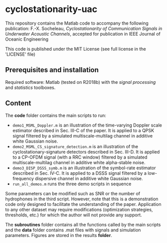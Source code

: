 # cyclostationarity-uac

This repository contains the Matlab code to accompany the following publication:
F.-X. Socheleau, *Cyclostationarity of Communication Signals in Underwater Acoustic Channels*,  accepted for publication in IEEE Journal of Oceanic Engineering

This code is published under the MIT License (see full license in the 'LICENSE' file)

## Prerequisites and installation
Required software: Matlab (tested on R2018b) with the *signal processing* and *statistics* toolboxes.

## Content
The __code__ folder contains the main scripts to run:
- ``demo1_MSML_Doppler.m`` is an illustration of the time-varying Doppler scale estimator described in Sec. III-C of the paper. It is applied to a QPSK signal filtered by a simulated multiscale-multilag channel in additive white Gaussian noise.
- ``demo2_MSML_CS_signature_detection.m`` is an illustration of the cyclostationary-signature detectors described in Sec. III-D. It is applied to a CP-OFDM signal (with a RRC window) filtered by a simulated multiscale-multilag channel in additive white alpha-stable noise.
- ``demo3_DISP_DSSS_symb.m`` is an illustration of the symbol-rate estimator described in Sec. IV-C. It is applied to a DSSS signal filtered by a low-frequency dispersive channel in additive white Gaussian noise.
- ``run_all_demos.m`` runs the three demo scripts in sequence

Some parameters can be modified such as SNR or the number of hydrophones in the third script. However, note that this is a demonstration code only designed to facilitate the understanding of the paper. Application to any other dataset may require modifications (optimization strategies, thresholds, etc.) for which the author will not provide any support.

The __subroutines__ folder contains all the functions called by the main scripts and the __data__ folder contains .mat files with signals and simulation parameters. Figures are stored in the results __folder__.

